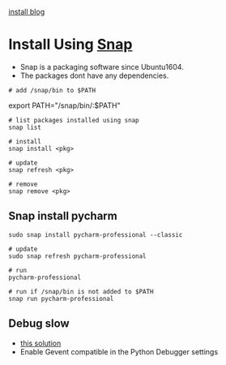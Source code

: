 [install blog](https://itsfoss.com/install-pycharm-ubuntu/)

# Install Using [Snap](https://snapcraft.io/docs/getting-started)
* Snap is a packaging software since Ubuntu1604.
* The packages dont have any dependencies.
```
# add /snap/bin to $PATH
```
export PATH="/snap/bin/:$PATH"
```
# list packages installed using snap
snap list

# install 
snap install <pkg>

# update
snap refresh <pkg>

# remove
snap remove <pkg>
```

## Snap install pycharm
```
sudo snap install pycharm-professional --classic

# update
sudo snap refresh pycharm-professional

# run
pycharm-professional

# run if /snap/bin is not added to $PATH
snap run pycharm-professional
```

## Debug slow
* [this solution](https://stackoverflow.com/questions/39371676/debugger-times-out-at-collecting-data)
* Enable Gevent compatible in the Python Debugger settings
